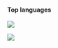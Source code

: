 
<p align="center">
<!-- <samp>👋 Hi! I am agan.</samp> -->

<h4>Top languages</h4>

<a><img src="https://readme.app.surmon.me/api/render?template_id=github-top-languages&props.username=lattelu&props.background=transparent&props.count=12&props.columns=4&props.rowGap=22&props.columnGap=80&props.legendSize=6&svg.width=846&svg.height=176" />
</a>

<a>
<img src="https://github-readme-stats.vercel.app/api?username=lattelu&theme=light&show_icons=true" />
</a>
</p>
